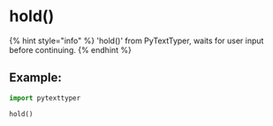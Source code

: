 # hold()

{% hint style="info" %}
'hold()' from PyTextTyper, waits for user input before continuing.
{% endhint %}

## Example:

```python
import pytexttyper

hold()
```
